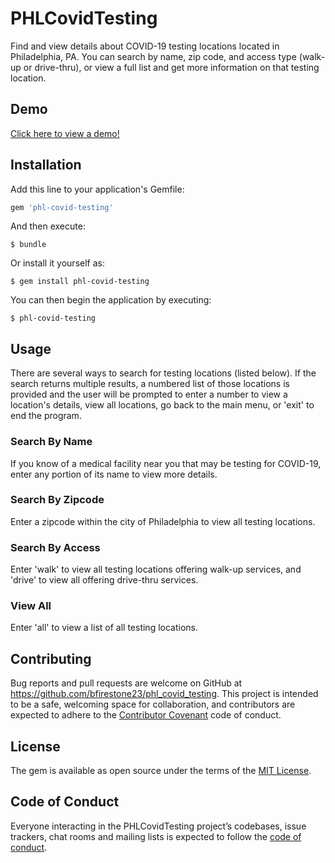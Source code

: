 # PHLCovidTesting

Find and view details about COVID-19 testing locations located in Philadelphia, PA. You can search by name, zip code, and access type (walk-up or drive-thru), or view a full list and get more information on that testing location.

## Demo

[Click here to view a demo!](https://drive.google.com/file/d/1ZEUw4LmakPrCvUklisYHxCjJ122pbHTr/view?usp=sharing) 

## Installation

Add this line to your application's Gemfile:

```ruby
gem 'phl-covid-testing'
```

And then execute:

    $ bundle

Or install it yourself as:

    $ gem install phl-covid-testing

You can then begin the application by executing:
    
    $ phl-covid-testing


## Usage

There are several ways to search for testing locations (listed below). If the search returns multiple results, a numbered list of those locations is provided and the user will be prompted to enter a number to view a location's details, view all locations, go back to the main menu, or 'exit' to end the program.

### **Search By Name**


If you know of a medical facility near you that may be testing for COVID-19, enter any portion of its name to view more details.

### **Search By Zipcode**


Enter a zipcode within the city of Philadelphia to view all testing locations.

### **Search By Access**


Enter 'walk' to view all testing locations offering walk-up services, and 'drive' to view all offering drive-thru services. 

### **View All**


Enter 'all' to view a list of all testing locations. 

## Contributing

Bug reports and pull requests are welcome on GitHub at https://github.com/bfirestone23/phl_covid_testing. This project is intended to be a safe, welcoming space for collaboration, and contributors are expected to adhere to the [Contributor Covenant](http://contributor-covenant.org) code of conduct.

## License

The gem is available as open source under the terms of the [MIT License](https://opensource.org/licenses/MIT).

## Code of Conduct

Everyone interacting in the PHLCovidTesting project’s codebases, issue trackers, chat rooms and mailing lists is expected to follow the [code of conduct](https://github.com/[USERNAME]/phl_covid_testing/blob/master/CODE_OF_CONDUCT.md).
